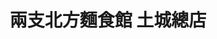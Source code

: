 ---
title: "兩支北方麵食館 土城總店"
description: "兩支北方麵食館 土城總店"
layout: shop
keywords:
  - 美食競賽
  - 台灣美食
  - 美食精選
datePublished: "2025-06-30"
dateModified: "2025-07-05"
city: "新北市"
district: "土城區"
address: "236新北市土城區裕民路129號"
phone: "0222629888"
geo: "24.98663563235829, 121.45148826946365"
google_map: "https://maps.app.goo.gl/9cg9GSNsAnxNJoco9"
footinder: "https://footinder.com.tw/%e6%96%b0%e5%8c%97%e5%b8%82%e5%9c%9f%e5%9f%8e%e5%8d%80/5903/"
official: "https://www.facebook.com/top2food"
award:
  - name: "台北國際牛肉麵節"
    year: "2024"
    entries:
      - group: "鮮食組"
        cooking_style: "樂齡創意"
        rank: "銅牌"

---